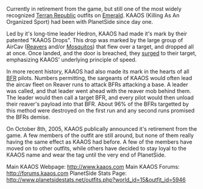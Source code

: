 Currently in retirement from the game, but still one of the most widely
recognized [Terran Republic](../../terminology/Terran_Republic.md) outfits on
[Emerald](../servers/Emerald.md). KAAOS (Killing As An Organized Sport) had been
with PlanetSide since day one.

Led by it's long-time leader Hedron, KAAOS had made it's mark by their patented
"KAAOS Drops". This drop was marked by the large group of AirCav
([Reavers](../../vehicles/Reaver.md) and/or [Mosquitos](../../vehicles/Mosquito.md))
that flew over a target, and dropped all at once. Once landed, and the door is
breached, they [surged](../../implants/Surge.md) to their target, emphasizing
KAAOS' underlying principle of speed.

In more recent history, KAAOS had also made its mark in the hearts of all
[BFR](../../vehicles/BattleFrame_Robotics.md) pilots. Numbers permitting, the
sargeants of KAAOS would often lead the aircav fleet on Reaver runs to attack
BFRs attacking a base. A leader was called, and that leader went ahead with the
reaver mob behind them. The leader would then call a target BFR, and every pilot
would then unload their reaver's payload into that BFR. About 96% of the BFRs
targetted by this method were destroyed on the first run and any second runs
promised the BFRs demise.

On October 8th, 2005, KAAOS publically announced it's retirement from the game.
A few members of the outfit are still around, but none of them really having the
same effect as KAAOS had before. A few of the members have moved on to other
outfits, while others have decided to stay loyal to the KAAOS name and wear the
tag until the very end of PlanetSide.

Main KAAOS Webpage: <http://www.kaaos.com> Main KAAOS Forums:
<http://forums.kaaos.com> PlanetSide Stats Page:
<http://www.planetsidestats.net/outfits.php?world_id=15&outfit_id=5946>
